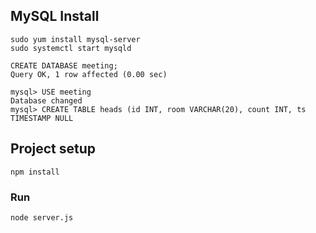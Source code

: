 ## MySQL Install

```
sudo yum install mysql-server
sudo systemctl start mysqld
```
```
CREATE DATABASE meeting;
Query OK, 1 row affected (0.00 sec)

mysql> USE meeting
Database changed
mysql> CREATE TABLE heads (id INT, room VARCHAR(20), count INT, ts TIMESTAMP NULL

```
## Project setup
```
npm install
```

### Run
```
node server.js
```
